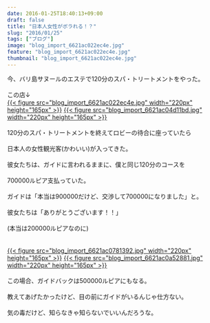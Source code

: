 ```yaml
---
date: 2016-01-25T18:40:13+09:00
draft: false
title: "日本人女性がボラれる！？"
slug: "2016/01/25"
tags: ["ブログ"]
image: "blog_import_6621ac022ec4e.jpg"
feature: "blog_import_6621ac022ec4e.jpg"
thumbnail: "blog_import_6621ac022ec4e.jpg"
---
```

今、バリ島サヌールのエステで120分のスパ・トリートメントをやった。<br/><br/>この店↓<br/><a href="blog_import_6621ac037d8bf.jpg">{{< figure src="blog_import_6621ac022ec4e.jpg" width="220px" height="165px" >}}</a>  <a href="blog_import_6621ac06121c3.jpg">{{< figure src="blog_import_6621ac04d11bd.jpg" width="220px" height="165px" >}}</a><br/><br/>120分のスパ・トリートメントを終えてロビーの待合に座っていたら<br/><br/>日本人の女性観光客(かわいい)が入ってきた。<br/><br/>彼女たちは、ガイドに言われるままに、僕と同じ120分のコースを<br/><br/>700000ルピア支払っていた。<br/><br/>ガイドは「本当は900000だけど、交渉して700000になりました」と。<br/><br/>彼女たちは「ありがとうございます！！」<br/><br/>(本当は200000ルピアなのに)<br/><br/><br/><a href="blog_import_6621ac08b7245.jpg">{{< figure src="blog_import_6621ac0781392.jpg" width="220px" height="165px" >}}</a>  <a href="blog_import_6621ac0ba13e0.jpg">{{< figure src="blog_import_6621ac0a52881.jpg" width="220px" height="165px" >}}</a><br/><br/>この場合、ガイドバックは500000ルピアにもなる。<br/><br/>教えてあげたかったけど、目の前にガイドがいるんじゃ仕方ない。<br/><br/>気の毒だけど、知らなきゃ知らないでいいんだろうな。

